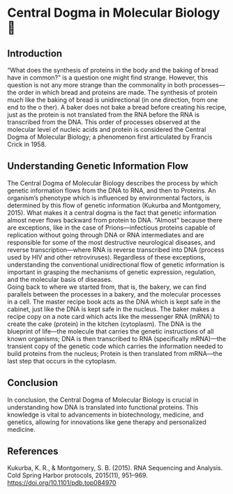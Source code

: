 # Central Dogma in Molecular Biology 🧬
## Introduction
“What does the synthesis of proteins in the body and the baking of bread have in common?” is a question one might find strange.
However, this question is not any more strange than the commonality in both processes—the order in which bread and proteins are made.
The synthesis of protein much like the baking of bread is unidirectional (in one direction, from one end to the o
ther). A baker does not bake a bread before creating his recipe, just as the protein is not translated from the RNA before the RNA is transcribed from the DNA.
This order of processes observed at the molecular level of nucleic acids and protein is considered the Central Dogma of Molecular Biology; a phenomenon first articulated by Francis Crick in 1958.
## Understanding Genetic Information Flow
The Central Dogma of Molecular Biology describes the process by which genetic information flows from the DNA to RNA, and then to Proteins. 
An organism’s phenotype which is influenced by environmental factors, is determined by this flow of genetic information (Kukurba and Montgomery, 2015). What makes it a central dogma is the fact that genetic information almost never flows backward from protein to DNA. 
“Almost” because there are exceptions, like in the case of Prions—infectious proteins capable of replication without going through DNA or RNA intermediates and are responsible for some of the most destructive neurological diseases, and reverse transcription—where RNA is reverse transcribed into DNA (process used by HIV and other retroviruses).
Regardless of these exceptions, understanding the conventional unidirectional flow of genetic information is important in grasping the mechanisms of genetic expression, regulation, and the molecular basis of diseases.   
Going back to where we started from, that is, the bakery, we can find parallels between the processes in a bakery, and the molecular processes in a cell. The master recipe book acts as the DNA which is kept safe in the cabinet, just like the DNA is kept safe in the nucleus. The baker makes a recipe copy on a note card which acts like the messenger RNA (mRNA) to create the cake (protein) in the kitchen (cytoplasm). The DNA is the blueprint of life—the molecule that carries the genetic instructions of all known organisms; DNA is then transcribed to RNA (specifically mRNA)—the transient copy of the genetic code which carries the information needed to build proteins from the nucleus; Protein is then translated from mRNA—the last step that occurs in the cytoplasm.
## Conclusion
In conclusion, the Central Dogma of Molecular Biology is crucial in understanding how DNA is translated into functional proteins. This knowledge is vital to advancements in biotechnology, medicine, and genetics, allowing for innovations like gene therapy and personalized medicine.
## References
Kukurba, K. R., & Montgomery, S. B. (2015). RNA Sequencing and Analysis. Cold Spring Harbor protocols, 2015(11), 951–969. https://doi.org/10.1101/pdb.top084970
